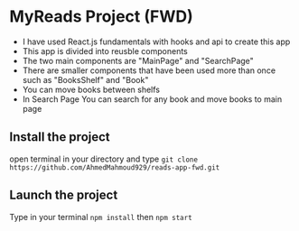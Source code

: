 # MyReads Project (FWD)

- I have used React.js fundamentals with hooks and api to create this app
- This app is divided into reusble components
- The two main components are "MainPage" and "SearchPage"
- There are smaller components that have been used more than once such as "BooksShelf" and "Book"
- You can move books between shelfs
- In Search Page You can search for any book and move books to main page


## Install the project

open terminal in your directory and type  `git clone https://github.com/AhmedMahmoud929/reads-app-fwd.git`

## Launch the project

Type in your terminal `npm install` then `npm start`
